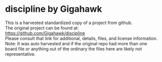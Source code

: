
# discipline by Gigahawk  
This is a harvested standardized copy of a project from github.  
The original project can be found at:  
https://github.com/Gigahawk/discipline  
Please consult that link for additional, details, files, and license information.  
Note: It was auto harvested and if the original repo had more than one board file or anything out of the ordinary the files here are likely not representative.  
    